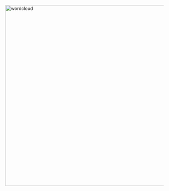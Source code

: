 
<img width="577" alt="wordcloud" src="https://user-images.githubusercontent.com/54607208/70272123-ba27bb80-1775-11ea-9da7-6af997de3250.png">
